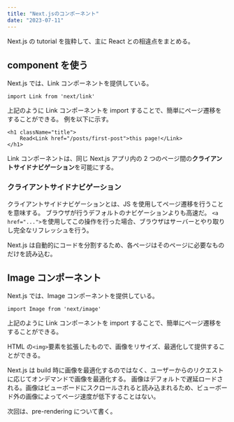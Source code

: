 ```yaml
---
title: "Next.jsのコンポーネント"
date: "2023-07-11"
---
```


Next.js の tutorial を抜粋して、主に React との相違点をまとめる。

## <Link>component を使う

Next.js では、Link コンポーネントを提供している。

```
import Link from 'next/link'
```

上記のように Link コンポーネントを import することで、簡単にページ遷移をすることができる。
例を以下に示す。

```
<h1 className="title">
    Read<Link href="/posts/first-post">this page!</Link>
</h1>
```

Link コンポーネントは、同じ Next.js アプリ内の 2 つのページ間の**クライアントサイドナビゲーション**を可能にする。

### クライアントサイドナビゲーション

クライアントサイドナビゲーションとは、JS を使用してページ遷移を行うことを意味する。
ブラウザが行うデフォルトのナビゲーションよりも高速だ。
`<a href="...">`を使用してこの操作を行った場合、ブラウザはサーバーとやり取りし完全なリフレッシュを行う。

Next.js は自動的にコードを分割するため、各ページはそのページに必要なものだけを読み込む。

## Image コンポーネント

Next.js では、Image コンポーネントを提供している。

```
import Image from 'next/image'
```

上記のように Link コンポーネントを import することで、簡単にページ遷移をすることができる。

HTML の`<img>`要素を拡張したもので、画像をリサイズ、最適化して提供することができる。

Next.js は build 時に画像を最適化するのではなく、ユーザーからのリクエストに応じてオンデマンドで画像を最適化する。
画像はデフォルトで遅延ロードされる。画像はビューボードにスクロールされると読み込まれるため、ビューボード外の画像によってページ速度が低下することはない。

次回は、pre-rendering について書く。
